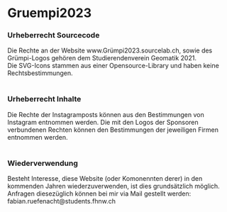 # Gruempi2023
<h3>Urheberrecht Sourcecode</h3>
Die Rechte an der Website www.Grümpi2023.sourcelab.ch, sowie des Grümpi-Logos gehören dem Studierendenverein Geomatik 2021. <br />
Die SVG-Icons stammen aus einer Opensource-Library und haben keine Rechtsbestimmungen.<br /><br />
<h3>Urheberrecht Inhalte</h3>
Die Rechte der Instagramposts können aus den Bestimmungen von Instagram entnommen werden.
Die mit den Logos der Sponsoren verbundenen Rechten können den Bestimmungen der jeweiligen Firmen entnommen werden.
<br /><br />
<h3>Wiederverwendung</h3>
Besteht Interesse, diese Website (oder Komonennten derer) in den kommenden Jahren wiederzuverwenden, ist dies grundsätzlich möglich. <br />
Anfragen diesezüglich können bei mir via Mail gestellt werden:
<br/>
fabian.ruefenacht@students.fhnw.ch
